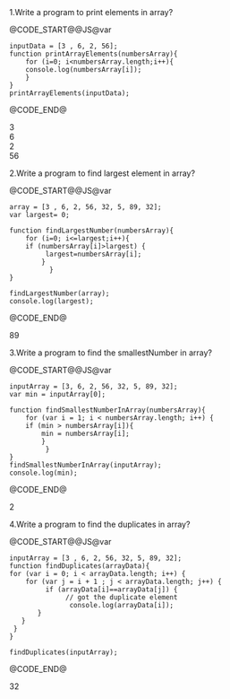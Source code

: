 
<pc-accordion>
	<accordion-item>
	<accordion-title>1.Write a program to print elements in array?</accordion-title>
</accordion-content>
	
@CODE_START@@JS@var 
	
	inputData = [3 , 6, 2, 56];
	function printArrayElements(numbersArray){
    	for (i=0; i<numbersArray.length;i++){
        console.log(numbersArray[i]);
    	}
	}
	printArrayElements(inputData);
@CODE_END@

<div class="output-panel">
	<p>3<br>6<br>2<br>56</p>
	</div>
	</accordion-content>
	</accordion-item>
	<accordion-item>
	<accordion-title>2.Write a program to find largest element in array?</accordion-title>
<accordion-content>
		
	
	
@CODE_START@@JS@var 
		
	array = [3 , 6, 2, 56, 32, 5, 89, 32];
	var largest= 0;

	function findLargestNumber(numbersArray){
    	for (i=0; i<=largest;i++){
        if (numbersArray[i]>largest) {
             largest=numbersArray[i];
        	}
    	      }
	}

	findLargestNumber(array);
	console.log(largest);
@CODE_END@


<div class="output-panel">
	<p>89</p>
	</div>
	</accordion-content>
	</accordion-item>
	<accordion-item>
	<accordion-title>3.Write a program to find the smallestNumber in array?</accordion-title>
<accordion-content>
	
	
@CODE_START@@JS@var 
		
	inputArray = [3, 6, 2, 56, 32, 5, 89, 32];
	var min = inputArray[0];

	function findSmallestNumberInArray(numbersArray){
    	for (var i = 1; i < numbersArray.length; i++) {
        if (min > numbersArray[i]){
            min = numbersArray[i];
        	}
    	     }
	}
	findSmallestNumberInArray(inputArray);
	console.log(min);
@CODE_END@


<div class="output-panel">
	<p>2</p>
	</div>
		</accordion-content>
	</accordion-item>	
	<accordion-item>
		<accordion-title>4.Write a program to find the duplicates in array?</accordion-title>
		<accordion-content>
		
@CODE_START@@JS@var 

	inputArray = [3 , 6, 2, 56, 32, 5, 89, 32];
	function findDuplicates(arrayData){
    for (var i = 0; i < arrayData.length; i++) {
        for (var j = i + 1 ; j < arrayData.length; j++) {
             if (arrayData[i]==arrayData[j]) {
                  // got the duplicate element
                   console.log(arrayData[i]);
           }
       }
  	 }
 	}

	findDuplicates(inputArray);
	
@CODE_END@

<div class="output-panel">
	<p>32</p>
	</div>
		</accordion-content>
	</accordion-item>
	
<pc-accordion>
